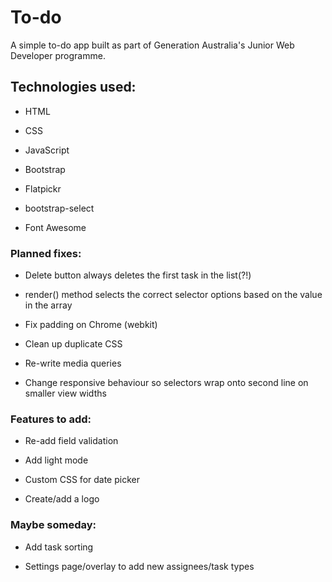 # To-do

A simple to-do app built as part of Generation Australia's Junior Web Developer programme.

## Technologies used:

- HTML

- CSS

- JavaScript

- Bootstrap

- Flatpickr

- bootstrap-select

- Font Awesome

### Planned fixes:

- Delete button always deletes the first task in the list(?!)

- render() method selects the correct selector options based on the value in the array

- Fix padding on Chrome (webkit)

- Clean up duplicate CSS

- Re-write media queries

- Change responsive behaviour so selectors wrap onto second line on smaller view widths

### Features to add:

- Re-add field validation

- Add light mode

- Custom CSS for date picker

- Create/add a logo

### Maybe someday:

- Add task sorting

- Settings page/overlay to add new assignees/task types
